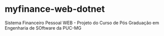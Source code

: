 # myfinance-web-dotnet
Sistema Financeiro Pessoal WEB - Projeto do Curso de Pós Graduação em Engenharia de SOftware da PUC-MG
